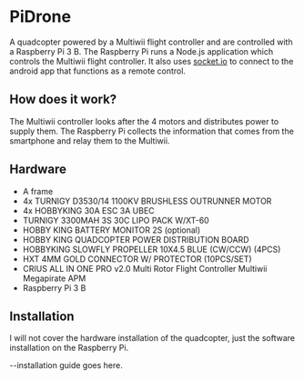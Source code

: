 # PiDrone
A quadcopter powered by a Multiwii flight controller and are controlled with a Raspberry Pi 3 B. The Raspberry Pi runs a Node.js application which controls the Multiwii flight controller. It also uses <a href="https://socket.io/">socket.io</a> to connect to the android app that functions as a remote control. 

## How does it work? 
The Multiwii controller looks after the 4 motors and distributes power to supply them. The Raspberry Pi collects the information that comes from the smartphone and relay them to the Multiwii. 

## Hardware
<ul>
  <li>A frame</li>
  <li>4x TURNIGY D3530/14 1100KV BRUSHLESS OUTRUNNER MOTOR</li>
  <li>4x HOBBYKING 30A ESC 3A UBEC</li>
  <li>TURNIGY 3300MAH 3S 30C LIPO PACK W/XT-60</li>
  <li>HOBBY KING BATTERY MONITOR 2S (optional)</li>
  <li>HOBBY KING QUADCOPTER POWER DISTRIBUTION BOARD</li>
  <li>HOBBYKING SLOWFLY PROPELLER 10X4.5 BLUE (CW/CCW) (4PCS)</li>
  <li>HXT 4MM GOLD CONNECTOR W/ PROTECTOR (10PCS/SET)</li>
  <li>CRIUS ALL IN ONE PRO v2.0 Multi Rotor Flight Controller Multiwii Megapirate APM</li>
  <li>Raspberry Pi 3 B</li>
 </ul>

## Installation
I will not cover the hardware installation of the quadcopter, just the software installation on the Raspberry Pi.

--installation guide goes here. 

